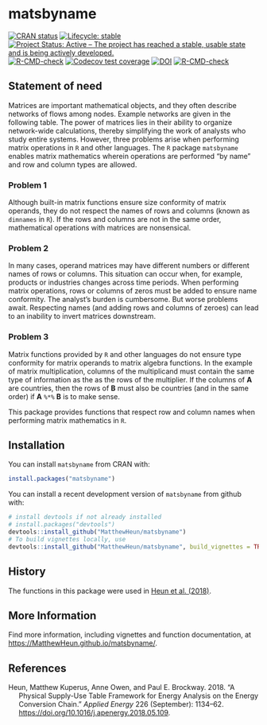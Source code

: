 
<!-- *********** -->
<!-- Note: README.md is generated from README.Rmd.   -->
<!-- Be sure to edit README.Rmd and generate the README.md file by Cmd/Ctl-shift-K -->
<!-- *********** -->

# matsbyname

<!-- badges: start -->

[![CRAN
status](https://www.r-pkg.org/badges/version/matsbyname)](https://cran.r-project.org/package=matsbyname)
[![Lifecycle:
stable](https://img.shields.io/badge/lifecycle-stable-brightgreen.svg)](https://lifecycle.r-lib.org/articles/stages.html#stable)
[![Project Status: Active – The project has reached a stable, usable
state and is being actively
developed.](https://www.repostatus.org/badges/latest/active.svg)](https://www.repostatus.org/#active)
[![R-CMD-check](https://github.com/MatthewHeun/matsbyname/workflows/R-CMD-check/badge.svg)](https://github.com/MatthewHeun/matsbyname/actions)
[![Codecov test
coverage](https://codecov.io/gh/MatthewHeun/matsbyname/branch/master/graph/badge.svg)](https://app.codecov.io/gh/MatthewHeun/matsbyname?branch=master)
[![DOI](https://zenodo.org/badge/DOI/10.5281/zenodo.5118872.svg)](https://doi.org/10.5281/zenodo.5118872)
[![R-CMD-check](https://github.com/MatthewHeun/matsbyname/actions/workflows/R-CMD-check.yaml/badge.svg)](https://github.com/MatthewHeun/matsbyname/actions/workflows/R-CMD-check.yaml)
<!-- badges: end -->

## Statement of need

Matrices are important mathematical objects, and they often describe
networks of flows among nodes. Example networks are given in the
following table. The power of matrices lies in their ability to organize
network-wide calculations, thereby simplifying the work of analysts who
study entire systems. However, three problems arise when performing
matrix operations in `R` and other languages. The `R` package
`matsbyname` enables matrix mathematics wherein operations are performed
“by name” and row and column types are allowed.

### Problem 1

Although built-in matrix functions ensure size conformity of matrix
operands, they do not respect the names of rows and columns (known as
`dimnames` in `R`). If the rows and columns are not in the same order,
mathematical operations with matrices are nonsensical.

### Problem 2

In many cases, operand matrices may have different numbers or different
names of rows or columns. This situation can occur when, for example,
products or industries changes across time periods. When performing
matrix operations, rows or columns of zeros must be added to ensure name
conformity. The analyst’s burden is cumbersome. But worse problems
await. Respecting names (and adding rows and columns of zeroes) can lead
to an inability to invert matrices downstream.

### Problem 3

Matrix functions provided by `R` and other languages do not ensure type
conformity for matrix operands to matrix algebra functions. In the
example of matrix multiplication, columns of the multiplicand must
contain the same type of information as the as the rows of the
multiplier. If the columns of **A** are countries, then the rows of
**B** must also be countries (and in the same order) if **A** `%*%`
**B** is to make sense.

This package provides functions that respect row and column names when
performing matrix mathematics in `R`.

## Installation

You can install `matsbyname` from CRAN with:

``` r
install.packages("matsbyname")
```

You can install a recent development version of `matsbyname` from github
with:

``` r
# install devtools if not already installed
# install.packages("devtools")
devtools::install_github("MatthewHeun/matsbyname")
# To build vignettes locally, use
devtools::install_github("MatthewHeun/matsbyname", build_vignettes = TRUE)
```

## History

The functions in this package were used in [Heun et al.
(2018)](https://doi.org/10.1016/j.apenergy.2018.05.109).

## More Information

Find more information, including vignettes and function documentation,
at <https://MatthewHeun.github.io/matsbyname/>.

## References

<div id="refs" class="references csl-bib-body hanging-indent">

<div id="ref-Heun:2018" class="csl-entry">

Heun, Matthew Kuperus, Anne Owen, and Paul E. Brockway. 2018. “A
Physical Supply-Use Table Framework for Energy Analysis on the Energy
Conversion Chain.” *Applied Energy* 226 (September): 1134–62.
<https://doi.org/10.1016/j.apenergy.2018.05.109>.

</div>

</div>
